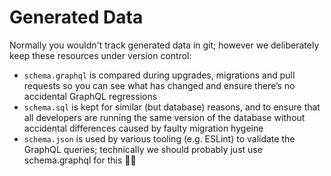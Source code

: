 # Generated Data

Normally you wouldn't track generated data in git; however we deliberately keep these resources under version control:

- `schema.graphql` is compared during upgrades, migrations and pull requests so you can see what has changed and ensure there’s no accidental GraphQL regressions
- `schema.sql` is kept for similar (but database) reasons, and to ensure that all developers are running the same version of the database without accidental differences caused by faulty migration hygeine
- `schema.json` is used by various tooling (e.g. ESLint) to validate the GraphQL queries; technically we should probably just use schema.graphql for this 🤷‍♂️
